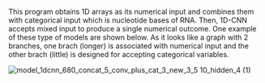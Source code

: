 This program obtains 1D arrays as its numerical input and combines them with categorical input which is nucleotide bases of RNA. Then, 1D-CNN accepts mixed input to produce a single numerical outcome. One example of these type of models are shown below. As it looks like a graph with 2 branches, one brach (longer) is associated with numerical input and the other brach (little) is designed for accepting categorical variables.


![model_1dcnn_680_concat_5_conv_plus_cat_3_new_3_5 10_hidden_4 (1)](https://github.com/gbulbul/1d-CNN-concatenated-model/assets/79763247/b3d0c57e-04da-4b19-a33f-f148099542d1)
